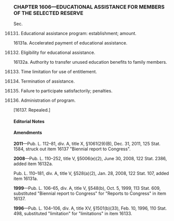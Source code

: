 ### **CHAPTER 1606—EDUCATIONAL ASSISTANCE FOR MEMBERS OF THE SELECTED RESERVE** ###

Sec.

16131. Educational assistance program: establishment; amount.

16131a. Accelerated payment of educational assistance.

16132. Eligibility for educational assistance.

16132a. Authority to transfer unused education benefits to family members.

16133. Time limitation for use of entitlement.

16134. Termination of assistance.

16135. Failure to participate satisfactorily; penalties.

16136. Administration of program.

[16137. Repealed.]

#### **Editorial Notes** ####

#### Amendments ####

**2011**—Pub. L. 112–81, div. A, title X, §1061(29)(B), Dec. 31, 2011, 125 Stat. 1584, struck out item 16137 "Biennial report to Congress".

**2008**—Pub. L. 110–252, title V, §5006(e)(2), June 30, 2008, 122 Stat. 2386, added item 16132a.

Pub. L. 110–181, div. A, title V, §528(a)(2), Jan. 28, 2008, 122 Stat. 107, added item 16131a.

**1999**—Pub. L. 106–65, div. A, title V, §548(b), Oct. 5, 1999, 113 Stat. 609, substituted "Biennial report to Congress" for "Reports to Congress" in item 16137.

**1996**—Pub. L. 104–106, div. A, title XV, §1501(b)(33), Feb. 10, 1996, 110 Stat. 498, substituted "limitation" for "limitations" in item 16133.